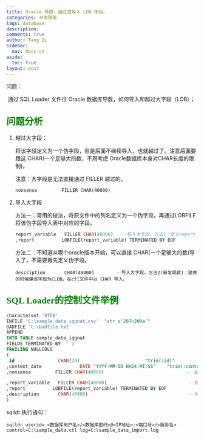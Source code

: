 ```yaml
---
title: Oracle 导数，越过或导入 LOB 字段。
categories: 开发随笔
tags: database
description: 
comments: true
author: Tang Qi
sidebar:
  nav: docs-cn
aside:
  toc: true
layout: post
---
```


问题：

​	通过 SQL Loader 文件往 Oracle 数据库导数，如何导入和越过大字段（LOB）；

<!--more-->

## <font face="黑体" color=green size=5>问题分析</font>

1. 越过大字段：

   将该字段定义为一个伪字段，但是后面不继续导入，也就越过了。注意后面要跟这 CHAR(一个足够大的数，不用考虑 Oracle数据库本身对CHAR长度的限制)。

   注意：大字段是无法直接通过 FILLER 越过的。

   ```nonsense         FILLER CHAR(40000)       ```

   

2. 导入大字段

   方法一：常用的做法，将原文件中的列名定义为一个伪字段，再通过LOBFILE将该伪字段导入表中对应的字段。

   ```sql
   report_variable   FILLER CHAR(40000)   --导入大字段，方法1：定义report_variable为大字段变量名（伪字段）
   ,report          LOBFILE(report_variable) TERMINATED BY EOF             
   ```
   
   
   
   方法二：不知道从哪个oracle版本开始，可以直接 CHAR(一个足够大的数)导入了，不需要再先定义伪字段。
   
   ```description       CHAR(40000)        --导入大字段，方法2(新发现欸)：建表的时候建该字段为CLOB，在ctl文件中以 CHAR 导入。```
   
   

## <font face="黑体" color=green size=5> SQL Loader的控制文件举例</font>

```sql
characterset 'UTF8'
INFILE 'C:\sample_data_iqgnat.csv'  "str x'207c200a'"
BADFILE 'C:\badfile.txt'
APPEND
INTO TABLE sample_data_iqgnat
FIELDS TERMINATED BY  ' | '
TRAILING NULLCOLS
(
 id                CHAR(20)                        "trim(:id)" 
,content_date              DATE "YYYY-MM-DD HH24:MI:SS"    "trim(:content_date)"
,nonsense         FILLER CHAR(40000)                              -- 越过大字段（新发现欸）：将该字段定义为一个伪字段，但是后面不继续导入，也就越过了。注意后面要跟这 CHAR(一个很大的数，比如40000)

,report_variable   FILLER CHAR(40000)                              --导入大字段，方法1：定义report_variable为大字段变量名（伪字段）
,report          LOBFILE(report_variable) TERMINATED BY EOF             
,description       CHAR(40000)                                     --导入大字段，方法2(新发现欸)：建表的时候建该字段为CLOB，在ctl文件中以 CHAR 导入。
)  
```

sqlldr 执行语句：

```shell
sqlldr userid= <数据库用户名>/<数据库密码>@<IP地址>:<端口号>/<服务名> control=C:\sample_data.ctl log=C:\sample_data_import.log
```



